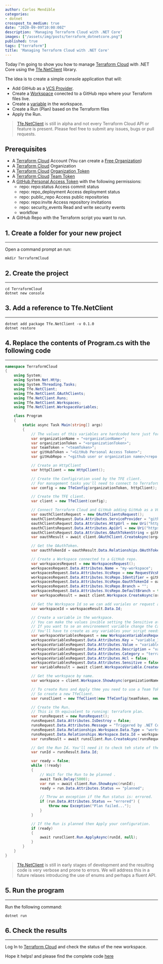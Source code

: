 ```yaml
---
author: Carlos Mendible
categories:
- dotnet
crosspost_to_medium: true
date: "2020-09-09T10:00:00Z"
description: 'Managing Terraform Cloud with .NET Core'
images: ["/assets/img/posts/terraform_dotnetcore.png"]
published: true
tags: ["terraform"]
title: 'Managing Terraform Cloud with .NET Core'
---
```


Today I'm going to show you how to manage [Terraform Cloud](https://app.terraform.io/) with .NET Core using the [Tfe.NetClient](https://github.com/everis-technology/Tfe.NetClient) library.

The idea is to create a simple console application that will:

* Add GitHub as a [VCS Provider](https://www.terraform.io/docs/cloud/vcs/index.html).
* Create a [Workspace](https://www.terraform.io/docs/cloud/workspaces/index.html) conected to a GitHub repo where your Terraform files live. 
* Create a [variable](https://www.terraform.io/docs/cloud/workspaces/variables.html) in the workspace.
* Create a Run (Plan) based on the Terraform files 
* Apply the Run.

> [Tfe.NetClient](https://github.com/everis-technology/Tfe.NetClient) is still in alpha and not every Terraform Cloud API or feature is present. Please feel free to submit any issues, bugs or pull requests.

## Prerequisites

* A [Terraform Cloud](https://app.terraform.io/) Account (You can create a [Free Organization](https://www.terraform.io/docs/cloud/paid.html#free-organizations))
* A [Terraform Cloud](https://app.terraform.io/) Organization
* A [Terraform Cloud](https://app.terraform.io/) [Organization Token](https://www.terraform.io/docs/cloud/users-teams-organizations/api-tokens.html#organization-api-tokens)
* A [Terraform Cloud](https://app.terraform.io/) [Team Token](https://www.terraform.io/docs/cloud/users-teams-organizations/api-tokens.html#team-api-tokens)
* A [GitHub Personal Access Token](https://docs.github.com/en/github/authenticating-to-github/creating-a-personal-access-token) with the following permissions:
    * repo: repo:status Access commit status
    * repo: repo_deployment Access deployment status
    * repo: public_repo Access public repositories
    * repo: repo:invite Access repository invitations
    * repo: security_events Read and write security events
    * workflow
* A GitHub Repo with the Terraform script you want to run.

## 1. Create a folder for your new project
---
Open a command prompt an run:

``` shell
mkdir TerraformCloud
```

## 2. Create the project
---

``` shell
cd TerraformCloud
dotnet new console
```

## 3. Add a reference to Tfe.NetClient
---

``` shell
dotnet add package Tfe.NetClient -v 0.1.0
dotnet restore
```

## 4. Replace the contents of Program.cs with the following code
---

```csharp
namespace TerraformCloud
{
    using System;
    using System.Net.Http;
    using System.Threading.Tasks;
    using Tfe.NetClient;
    using Tfe.NetClient.OAuthClients;
    using Tfe.NetClient.Runs;
    using Tfe.NetClient.Workspaces;
    using Tfe.NetClient.WorkspaceVariables;

    class Program
    {
        static async Task Main(string[] args)
        {
            // The values of this variables are hardcoded here just for simplicity and should be retrieved from configuration.
            var organizationName = "<organizationName>";
            var organizationToken = "<organizationToken>";
            var teamToken = "<teamToken>";
            var gitHubToken = "<GitHub Personal Access Token>";
            var gitHubRepo = "<github user or organization name>/<repo name>"; // i.e. cmendible/terraform-hello-world

            // Create an HttpClient
            var httpClient = new HttpClient();

            // Create the Configiration used by the TFE client.
            // For management tasks you'll need to connect to Terraform Cloud using an Organization Token.
            var config = new TfeConfig(organizationToken, httpClient);

            // Create the TFE client.
            var client = new TfeClient(config);

            // Connect Terraform Cloud and GitHub adding GitHub as a VCS Provider.
            var oauthClientsRequest = new OAuthClientsRequest();
            oauthClientsRequest.Data.Attributes.ServiceProvider = "github";
            oauthClientsRequest.Data.Attributes.HttpUrl = new Uri("https://github.com");
            oauthClientsRequest.Data.Attributes.ApiUrl = new Uri("https://api.github.com");
            oauthClientsRequest.Data.Attributes.OAuthTokenString = gitHubToken; // Use the GitHub Personal Access Token
            var oauthResult = await client.OAuthClient.CreateAsync(organizationName, oauthClientsRequest);

            // Get the OAuthToken.
            var oauthTokenId = oauthResult.Data.Relationships.OAuthTokens.Data[0].Id;

            // Create a Workspace connected to a GitHub repo.
            var workspacesRequest = new WorkspacesRequest();
            workspacesRequest.Data.Attributes.Name = "my-workspace";
            workspacesRequest.Data.Attributes.VcsRepo = new RequestVcsRepo();
            workspacesRequest.Data.Attributes.VcsRepo.Identifier = gitHubRepo; // Use the GitHub Repo
            workspacesRequest.Data.Attributes.VcsRepo.OauthTokenId = oauthTokenId;
            workspacesRequest.Data.Attributes.VcsRepo.Branch = "";
            workspacesRequest.Data.Attributes.VcsRepo.DefaultBranch = true;
            var workspaceResult = await client.Workspace.CreateAsync(organizationName, workspacesRequest);

            // Get the Workspace Id so we can add variales or request a plan or apply.
            var workspaceId = workspaceResult.Data.Id;

            // Create a variable in the workspace.
            // You can make the values invible setting the Sensitive attribute to true.
            // If you want to se an environement variable change the Category attribute to "env".
            // You'll have to create as any variables your script needs.
            var workspaceVariablesRequest = new WorkspaceVariablesRequest();
            workspaceVariablesRequest.Data.Attributes.Key = "variable_1";
            workspaceVariablesRequest.Data.Attributes.Value = "variable_1_value";
            workspaceVariablesRequest.Data.Attributes.Description = "variable_1 description";
            workspaceVariablesRequest.Data.Attributes.Category = "terraform";
            workspaceVariablesRequest.Data.Attributes.Hcl = false;
            workspaceVariablesRequest.Data.Attributes.Sensitive = false;
            var variableResult = await client.WorkspaceVariable.CreateAsync(workspaceId, workspaceVariablesRequest);

            // Get the workspace by name.
            var workspace = client.Workspace.ShowAsync(organizationName, "my-workspace");

            // To create Runs and Apply thme you need to use a Team Token.
            // So create a new TfeClient.
            var runsClient = new TfeClient(new TfeConfig(teamToken, new HttpClient()));

            // Create the Run.
            // This is th equivalent to running: terraform plan. 
            var runsRequest = new RunsRequest();
            runsRequest.Data.Attributes.IsDestroy = false;
            runsRequest.Data.Attributes.Message = "Triggered by .NET Core";
            runsRequest.Data.Relationships.Workspace.Data.Type = "workspaces";
            runsRequest.Data.Relationships.Workspace.Data.Id = workspace.Result.Data.Id;
            var runsResult = await runsClient.Run.CreateAsync(runsRequest);

            // Get the Run Id. You'll need it to check teh state of the run and Apply it if possible.
            var runId = runsResult.Data.Id;

            var ready = false;
            while (!ready)
            {
                // Wait for the Run to be planned .
                await Task.Delay(5000);
                var run = await client.Run.ShowAsync(runId);
                ready = run.Data.Attributes.Status == "planned";

                // Throw an exception if the Run status is: errored.
                if (run.Data.Attributes.Status == "errored") {
                    throw new Exception("Plan failed...");
                }
            }

            // If the Run is planned then Apply your configuration.
            if (ready)
            {
                await runsClient.Run.ApplyAsync(runId, null);
            }
        }
    }
}
```

> [Tfe.NetClient](https://github.com/everis-technology/Tfe.NetClient) is still in early stages of development and the resulting code is very verbose and prone to errors. We will address this in a future relases introducing the use of enums and perhaps a fluent API. 

## 5. Run the program
---

Run the following command:

``` shell
dotnet run
```

## 6. Check the results
---

Log In to [Terraform Cloud](https://app.terraform.io/) and check the status of the new workspace.

Hope it helps! and please find the complete code [here](https://github.com/cmendible/dotnetcore.samples/tree/main/terraform.cloud)
